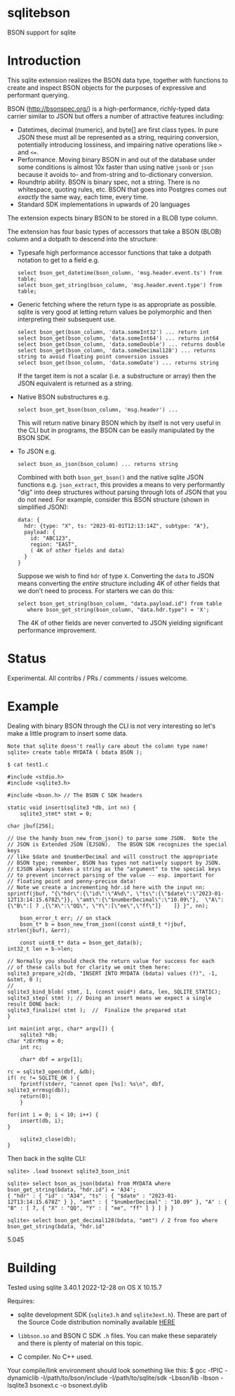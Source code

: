 sqlitebson
==========

BSON support for sqlite

Introduction
============

This sqlite extension realizes the BSON data type, together with functions to create and inspect BSON objects for the purposes of expressive and performant
querying.

BSON (http://bsonspec.org/) is a high-performance, richly-typed data carrier
similar to JSON but offers a number of attractive features including:

 *  Datetimes, decimal (numeric), and byte[] are first class types.  In pure
    JSON these must all be represented as a string, requiring conversion,
    potentially introducing lossiness, and impairing native operations
    like `>` and `<=`.
 *  Performance.  Moving binary BSON in and out of the database under some
    conditions is almost 10x faster than using native `jsonb` or `json` because
    it avoids to- and from-string and to-dictionary conversion.
 *  Roundtrip ability.  BSON is binary spec, not a string.  There is no whitespace,
    quoting rules, etc.  BSON that goes into Postgres comes out *exactly* the
    same way, each time, every time.
 *  Standard SDK implementations in upwards of 20 languages


The extension expects binary BSON to be stored in a BLOB type column.

The extension has four basic types of accessors that take a BSON (BLOB)
column and a dotpath to descend into the structure:
*  Typesafe high performance accessor functions that take a dotpath notation
    to get to a field e.g.<br>
    ```
    select bson_get_datetime(bson_column, 'msg.header.event.ts') from table;
    select bson_get_string(bson_column, 'msg.header.event.type') from table;    
    ```

*  Generic fetching where the return type is as appropriate as possible.
   sqlite is very good at letting return values be polymorphic and then
   interpreting their subsequent use.
    ```
    select bson_get(bson_column, 'data.someInt32') ... return int
    select bson_get(bson_column, 'data.someInt64') ... returns int64
    select bson_get(bson_column, 'data.someDouble') ... returns double
    select bson_get(bson_column, 'data.someDecimal128') ... returns string to avoid floating point conversion issues
    select bson_get(bson_column, 'data.someDate') ... returns string
    ```
    If the target item is not a scalar (i.e. a substructure or array) then
    the JSON equivalent is returned as a string.

*  Native BSON substructures e.g. <br>
    ```
    select bson_get_bson(bson_column, 'msg.header') ...
    ```
    This will return native binary BSON which by itself is not very useful
    in the CLI but in programs, the BSON can be easily manipulated by the
    BSON SDK.

*  To JSON e.g. <br>
   ```
   select bson_as_json(bson_column) ... returns string
   ```
   Combined with both `bson_get_bson()` and the native sqlite JSON functions
   e.g. `json_extract`, this provides a means to very performantly "dig"
   into deep structures without parsing through lots of JSON that you do not
   need.  For example, consider this BSON structure (shown in simplified JSON):
   ```
   data: {
     hdr: {type: "X", ts: "2023-01-01T12:13:14Z", subtype: "A"},
     payload: {
       id: "ABC123",
       region: "EAST",
       ( 4K of other fields and data)
     }
   }
   ```
   Suppose we wish to find `hdr` of type `X`.  Converting the `data` to JSON
   means converting the *entire* structure including 4K of other fields that
   we don't need to process.  For starters we can do this:
   ```
   select bson_get_string(bson_column, "data.payload.id") from table
      where bson_get_string(bson_column, "data.hdr.type") = 'X';
   ```
   The 4K of other fields are never converted to JSON yielding significant
   performance improvement. 
   		    

Status
======

Experimental.  All contribs / PRs / comments / issues welcome.


Example
=======
Dealing with binary BSON through the CLI is not very interesting
so let's make a little program to insert some data.

    Note that sqlite doesn't really care about the column type name!
    sqlite> create table MYDATA ( bdata BSON );

    $ cat test1.c
    
    #include <stdio.h>
    #include <sqlite3.h>

    #include <bson.h> // The BSON C SDK headers

    static void insert(sqlite3 *db, int nn) {
        sqlite3_stmt* stmt = 0;

	char jbuf[256];

	// Use the handy bson_new_from_json() to parse some JSON.  Note the
	// JSON is Extended JSON (EJSON).  The BSON SDK recognizes the special keys
	// like $date and $numberDecimal and will construct the appropriate
	// BSON type; remember, BSON has types not natively support by JSON.
	// EJSON always takes a string as the "argument" to the special keys
	// to prevent incorrect parsing of the value -- esp. important for
	// floating point and penny-precise data!
	// Note we create a incrementing hdr.id here with the input nn:
	sprintf(jbuf, "{\"hdr\":{\"id\":\"A%d\", \"ts\":{\"$date\":\"2023-01-12T13:14:15.678Z\"}}, \"amt\":{\"$numberDecimal\":\"10.09\"},  \"A\":{\"B\":[ 7 ,{\"X\":\"QQ\", \"Y\":[\"ee\",\"ff\"]}    ]} }", nn);

    	bson_error_t err; // on stack
    	bson_t* b = bson_new_from_json((const uint8_t *)jbuf, strlen(jbuf), &err);

    	const uint8_t* data = bson_get_data(b);
	int32_t len = b->len;

	// Normally you should check the return value for success for each
	// of these calls but for clarity we omit them here:
	sqlite3_prepare_v2(db, "INSERT INTO MYDATA (bdata) values (?)", -1, &stmt, 0 );
	// 
	sqlite3_bind_blob( stmt, 1, (const void*) data, len, SQLITE_STATIC);
	sqlite3_step( stmt ); // Doing an insert means we expect a single result DONE back:
	sqlite3_finalize( stmt );  //  Finalize the prepared stat
    }

    int main(int argc, char* argv[]) {
    	sqlite3 *db;
	char *zErrMsg = 0;
    	int rc;

    	char* dbf = argv[1];
   
	rc = sqlite3_open(dbf, &db);
	if( rc != SQLITE_OK ) {
	    fprintf(stderr, "cannot open [%s]: %s\n", dbf, sqlite3_errmsg(db));
	    return(0);
    	}

	for(int i = 0; i < 10; i++) {
	    insert(db, i);
	}
    
        sqlite3_close(db);
    }

Then back in the sqlite CLI:

    sqlite> .load bsonext sqlite3_bson_init

    sqlite> select bson_as_json(bdata) from MYDATA where bson_get_string(bdata, "hdr.id") = 'A34';
    { "hdr" : { "id" : "A34", "ts" : { "$date" : "2023-01-12T13:14:15.678Z" } }, "amt" : { "$numberDecimal" : "10.09" }, "A" : { "B" : [ 7, { "X" : "QQ", "Y" : [ "ee", "ff" ] } ] } }

    sqlite> select bson_get_decimal128(bdata, "amt") / 2 from foo where bson_get_string(bdata, "hdr.id"
5.045



Building
========

Tested using sqlite 3.40.1 2022-12-28 on OS X 10.15.7

Requires:

 *  sqlite development SDK (`sqlite3.h` and `sqlite3ext.h`).  These are part
    of the Source Code distribution nominally available
    <a href="https://www.sqlite.org/2022/sqlite-amalgamation-3400100.zip">HERE</a>

 *  `libbson.so` and BSON C SDK `.h` files.  You can make these separately and
    there is plenty of material on this topic.
    
 *  C compiler.  No C++ used. 

Your compile/link environment should look something like this:
$ gcc -fPIC -dynamiclib -I/path/to/bson/include -I/path/to/sqlite/sdk -Lbson/lib -lbson -lsqlite3  bsonext.c -o bsonext.dylib




    


